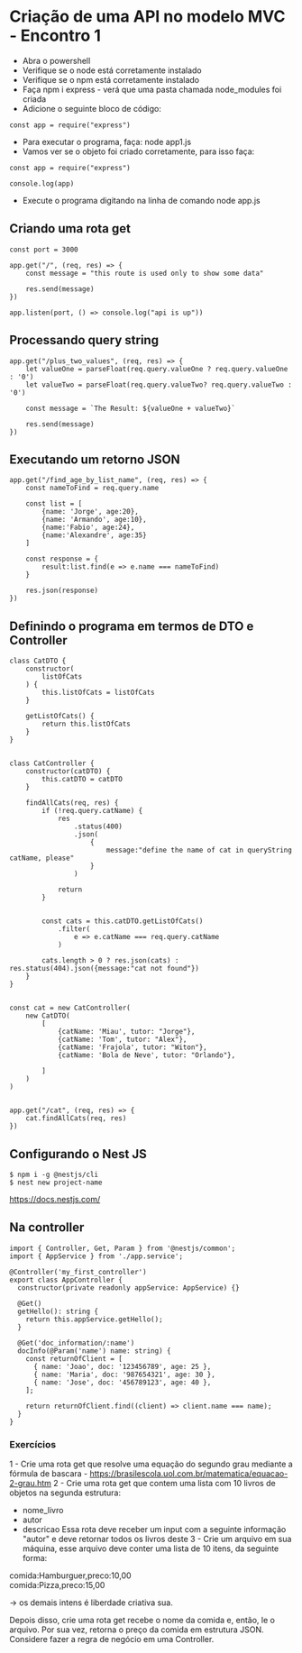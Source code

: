 # Criação de uma API no modelo MVC - Encontro 1

* Abra o powershell
* Verifique se o node está corretamente instalado
* Verifique se o npm está corretamente instalado
* Faça npm i express - verá que uma pasta chamada node_modules foi criada
* Adicione o seguinte bloco de código:

```
const app = require("express")
```

* Para executar o programa, faça: node app1.js
* Vamos ver se o objeto foi criado corretamente, para isso faça:

```
const app = require("express")

console.log(app)
```

* Execute o programa digitando na linha de comando node app.js


## Criando uma rota get

```
const port = 3000

app.get("/", (req, res) => {
    const message = "this route is used only to show some data"

    res.send(message)
})

app.listen(port, () => console.log("api is up"))
```


## Processando query string


```
app.get("/plus_two_values", (req, res) => {
    let valueOne = parseFloat(req.query.valueOne ? req.query.valueOne : '0') 
    let valueTwo = parseFloat(req.query.valueTwo? req.query.valueTwo : '0')

    const message = `The Result: ${valueOne + valueTwo}`

    res.send(message)
})
```


## Executando um retorno JSON

```
app.get("/find_age_by_list_name", (req, res) => {
    const nameToFind = req.query.name

    const list = [
        {name: 'Jorge', age:20},
        {name: 'Armando', age:10},
        {name:'Fabio', age:24},
        {name:'Alexandre', age:35}
    ]

    const response = {
        result:list.find(e => e.name === nameToFind) 
    }
    
    res.json(response)
})
```


## Definindo o programa em termos de DTO e Controller

```
class CatDTO {
    constructor(
        listOfCats
    ) {
        this.listOfCats = listOfCats
    }

    getListOfCats() {
        return this.listOfCats
    }
}


class CatController {
    constructor(catDTO) {
        this.catDTO = catDTO
    } 

    findAllCats(req, res) {
        if (!req.query.catName) {
            res
                .status(400)
                .json(
                    {
                        message:"define the name of cat in queryString catName, please"
                    }
                )

            return 
        }


        const cats = this.catDTO.getListOfCats()
            .filter(
                e => e.catName === req.query.catName
            )

        cats.length > 0 ? res.json(cats) : res.status(404).json({message:"cat not found"})
    }
}


const cat = new CatController(
    new CatDTO(
        [
            {catName: 'Miau', tutor: "Jorge"},
            {catName: 'Tom', tutor: "Alex"},
            {catName: 'Frajola', tutor: "Witon"},
            {catName: 'Bola de Neve', tutor: "Orlando"},            

        ]
    )
)


app.get("/cat", (req, res) => {
    cat.findAllCats(req, res)
})
```



## Configurando o Nest JS

```
$ npm i -g @nestjs/cli
$ nest new project-name

```

https://docs.nestjs.com/



## Na controller

```
import { Controller, Get, Param } from '@nestjs/common';
import { AppService } from './app.service';

@Controller('my_first_controller')
export class AppController {
  constructor(private readonly appService: AppService) {}

  @Get()
  getHello(): string {
    return this.appService.getHello();
  }

  @Get('doc_information/:name')
  docInfo(@Param('name') name: string) {
    const returnOfClient = [
      { name: 'Joao', doc: '123456789', age: 25 },
      { name: 'Maria', doc: '987654321', age: 30 },
      { name: 'Jose', doc: '456789123', age: 40 },
    ];

    return returnOfClient.find((client) => client.name === name);
  }
}
```



### Exercícios

1 - Crie uma rota get que resolve uma equação do segundo grau mediante a fórmula de bascara - https://brasilescola.uol.com.br/matematica/equacao-2-grau.htm
2 - Crie uma rota get que contem uma lista com 10 livros de objetos na segunda estrutura: 
* nome_livro
* autor
* descricao
Essa rota deve receber um input com a seguinte informação "autor" e deve retornar todos os livros deste
3 - Crie um arquivo em sua máquina, esse arquivo deve conter uma lista de 10 itens, da seguinte forma:

comida:Hamburguer,preco:10,00 <br>
comida:Pizza,preco:15,00

-> os demais intens é liberdade criativa sua.

Depois disso, crie uma rota get recebe o nome da comida e, então, le o arquivo. Por sua vez, retorna o preço da comida em estrutura JSON. Considere fazer a regra de negócio em uma Controller. 
